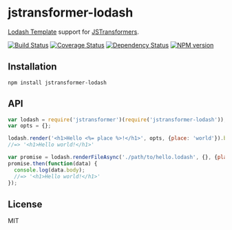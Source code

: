 # jstransformer-lodash

[Lodash Template](https://lodash.com/docs#template) support for [JSTransformers](http://github.com/jstransformers).

[![Build Status](https://img.shields.io/travis/jstransformers/jstransformer-lodash/master.svg)](https://travis-ci.org/jstransformers/jstransformer-lodash)
[![Coverage Status](https://img.shields.io/codecov/c/github/jstransformers/jstransformer-lodash/master.svg)](https://codecov.io/gh/jstransformers/jstransformer-lodash)
[![Dependency Status](https://img.shields.io/david/jstransformers/jstransformer-lodash/master.svg)](http://david-dm.org/jstransformers/jstransformer-lodash)
[![NPM version](https://img.shields.io/npm/v/jstransformer-lodash.svg)](https://www.npmjs.org/package/jstransformer-lodash)

## Installation

    npm install jstransformer-lodash

## API

```js
var lodash = require('jstransformer')(require('jstransformer-lodash'));
var opts = {};

lodash.render('<h1>Hello <%= place %>!</h1>', opts, {place: 'world'}).body;
//=> '<h1>Hello world!</h1>'

var promise = lodash.renderFileAsync('./path/to/hello.lodash', {}, {place: 'world'});
promise.then(function(data) {
  console.log(data.body);
  //=> '<h1>Hello world!</h1>'
});
```

## License

MIT
